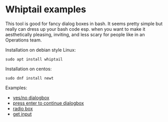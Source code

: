 # Whiptail examples

This tool is good for fancy dialog boxes in bash.  It seems pretty simple but
really can dress up your bash code esp. when you want to make it aesthetically
pleasing, inviting, and less scary for people like in an Operations team.

Installation on debian style Linux:

```
sudo apt install whiptail
```

Installation on centos:

```
sudo dnf install newt
```

Examples:

* [yes/no dialogbox](scripts/yes-no.sh)
* [press enter to continue dialogbox](scripts/continue.sh)
* [radio box](scripts/radio.sh)
* [get input](scripts/get_input.sh)
